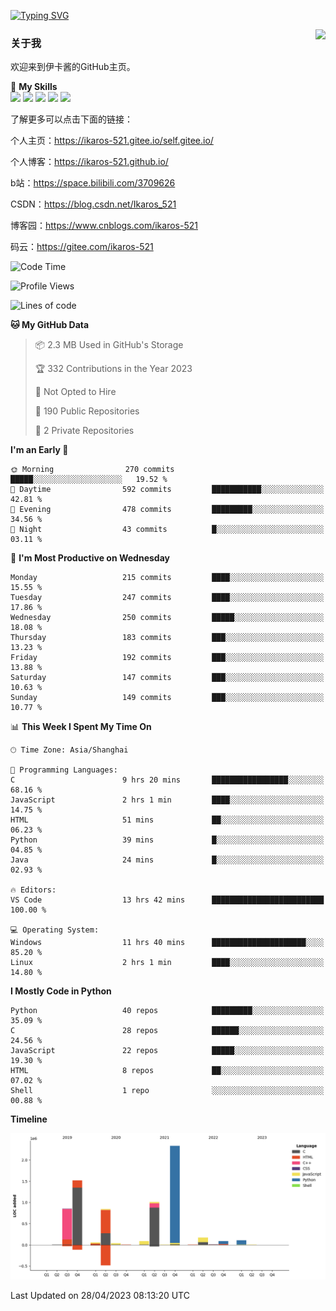 [![Typing SVG](https://readme-typing-svg.herokuapp.com?size=25&duration=2500&color=8C43EA&vCenter=true&width=200&height=40&lines=Hi+Welcome+%F0%9F%91%8B%F0%9F%8F%BB;I'm+Love丶伊卡洛斯)](https://git.io/typing-svg)

<a href="#">
  <img align="right" src="https://github-readme-stats.vercel.app/api?username=Ikaros-521&count_private=true&show_icons=true&bg_color=15,f2f7fd,E0EAFC" />
</a>

### 关于我

欢迎来到伊卡酱的GitHub主页。

🌟 **My Skills**  
![](https://img.shields.io/badge/-C-A8B9CC?style=flat-square&logo=C&logoColor=fff)
![](https://img.shields.io/badge/-Python-3776AB?style=flat-square&logo=Python&logoColor=fff)
![](https://img.shields.io/badge/-JavaScript-F7DF1E?style=flat-square&logo=JavaScript&logoColor=fff)
![](https://img.shields.io/badge/-C++-00599C?style=flat-square&logo=Cpp&logoColor=fff)
![](https://img.shields.io/badge/-Linux-000000?style=flat-square&logo=Linux&logoColor=fff)

了解更多可以点击下面的链接：

个人主页：https://ikaros-521.gitee.io/self.gitee.io/

个人博客：https://ikaros-521.github.io/   

b站：https://space.bilibili.com/3709626

CSDN：https://blog.csdn.net/Ikaros_521

博客园：https://www.cnblogs.com/ikaros-521

码云：https://gitee.com/ikaros-521

<!--START_SECTION:waka-->
![Code Time](http://img.shields.io/badge/Code%20Time-136%20hrs%2051%20mins-blue)

![Profile Views](http://img.shields.io/badge/Profile%20Views-3-blue)

![Lines of code](https://img.shields.io/badge/From%20Hello%20World%20I%27ve%20Written-7.1%20million%20lines%20of%20code-blue)

**🐱 My GitHub Data** 

> 📦 2.3 MB Used in GitHub's Storage 
 > 
> 🏆 332 Contributions in the Year 2023
 > 
> 🚫 Not Opted to Hire
 > 
> 📜 190 Public Repositories 
 > 
> 🔑 2 Private Repositories 
 > 
**I'm an Early 🐤** 

```text
🌞 Morning                270 commits         █████░░░░░░░░░░░░░░░░░░░░   19.52 % 
🌆 Daytime                592 commits         ███████████░░░░░░░░░░░░░░   42.81 % 
🌃 Evening                478 commits         █████████░░░░░░░░░░░░░░░░   34.56 % 
🌙 Night                  43 commits          █░░░░░░░░░░░░░░░░░░░░░░░░   03.11 % 
```
📅 **I'm Most Productive on Wednesday** 

```text
Monday                   215 commits         ████░░░░░░░░░░░░░░░░░░░░░   15.55 % 
Tuesday                  247 commits         ████░░░░░░░░░░░░░░░░░░░░░   17.86 % 
Wednesday                250 commits         █████░░░░░░░░░░░░░░░░░░░░   18.08 % 
Thursday                 183 commits         ███░░░░░░░░░░░░░░░░░░░░░░   13.23 % 
Friday                   192 commits         ███░░░░░░░░░░░░░░░░░░░░░░   13.88 % 
Saturday                 147 commits         ███░░░░░░░░░░░░░░░░░░░░░░   10.63 % 
Sunday                   149 commits         ███░░░░░░░░░░░░░░░░░░░░░░   10.77 % 
```


📊 **This Week I Spent My Time On** 

```text
🕑︎ Time Zone: Asia/Shanghai

💬 Programming Languages: 
C                        9 hrs 20 mins       █████████████████░░░░░░░░   68.16 % 
JavaScript               2 hrs 1 min         ████░░░░░░░░░░░░░░░░░░░░░   14.75 % 
HTML                     51 mins             ██░░░░░░░░░░░░░░░░░░░░░░░   06.23 % 
Python                   39 mins             █░░░░░░░░░░░░░░░░░░░░░░░░   04.85 % 
Java                     24 mins             █░░░░░░░░░░░░░░░░░░░░░░░░   02.93 % 

🔥 Editors: 
VS Code                  13 hrs 42 mins      █████████████████████████   100.00 % 

💻 Operating System: 
Windows                  11 hrs 40 mins      █████████████████████░░░░   85.20 % 
Linux                    2 hrs 1 min         ████░░░░░░░░░░░░░░░░░░░░░   14.80 % 
```

**I Mostly Code in Python** 

```text
Python                   40 repos            █████████░░░░░░░░░░░░░░░░   35.09 % 
C                        28 repos            ██████░░░░░░░░░░░░░░░░░░░   24.56 % 
JavaScript               22 repos            █████░░░░░░░░░░░░░░░░░░░░   19.30 % 
HTML                     8 repos             ██░░░░░░░░░░░░░░░░░░░░░░░   07.02 % 
Shell                    1 repo              ░░░░░░░░░░░░░░░░░░░░░░░░░   00.88 % 
```



**Timeline**

![Lines of Code chart](https://raw.githubusercontent.com/Ikaros-521/Ikaros-521/main/assets/bar_graph.png)


 Last Updated on 28/04/2023 08:13:20 UTC
<!--END_SECTION:waka-->


<!--
**Ikaros-521/Ikaros-521** is a ✨ _special_ ✨ repository because its `README.md` (this file) appears on your GitHub profile.

Here are some ideas to get you started:

- 🔭 I’m currently working on ...
- 🌱 I’m currently learning ...
- 👯 I’m looking to collaborate on ...
- 🤔 I’m looking for help with ...
- 💬 Ask me about ...
- 📫 How to reach me: ...
- 😄 Pronouns: ...
- ⚡ Fun fact: ...
-->
